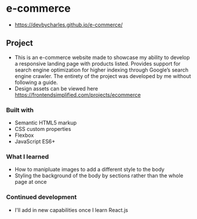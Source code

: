 # e-commerce
- https://devbycharles.github.io/e-commerce/

## Project
- This is an e-commerce website made to showcase my ability to develop a responsive landing page with products listed. Provides support for search engine optimization for higher indexing through Google’s search engine crawler. The entirety of the project was developed by me without following a guide.
- Design assets can be viewed here https://frontendsimplified.com/projects/ecommerce

### Built with

- Semantic HTML5 markup
- CSS custom properties
- Flexbox
- JavaScript ES6+

### What I learned

- How to manipluate images to add a different style to the body
- Styling the background of the body by sections rather than the whole page at once

### Continued development

- I'll add in new capabilities once I learn React.js
